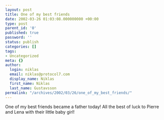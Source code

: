 ```yaml
---
layout: post
title: One of my best friends
date: 2002-03-26 01:03:08.000000000 +00:00
type: post
parent_id: '0'
published: true
password: ''
status: publish
categories: []
tags:
- Uncategorized
meta: {}
author:
  login: niklas
  email: niklas@protocol7.com
  display_name: Niklas
  first_name: Niklas
  last_name: Gustavsson
permalink: "/archives/2002/03/26/one_of_my_best_friends/"
---
```

One of my best friends became a father today! All the best of luck to Pierre and Lena with their little baby girl!

